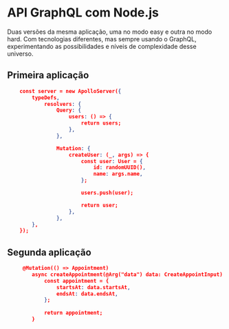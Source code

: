 # API GraphQL com Node.js

Duas versões da mesma aplicação, uma no modo easy e outra no modo hard. Com tecnologias diferentes, mas sempre usando o GraphQL, experimentando as possibilidades e níveis de complexidade desse universo.

## Primeira aplicação

``` json
    const server = new ApolloServer({
        typeDefs,
            resolvers: {
                Query: {
                    users: () => {
                        return users;
                    },
                },

                Mutation: {
                    createUser: (_, args) => {
                        const user: User = {
                            id: randomUUID(),
                            name: args.name,
                        };

                        users.push(user);

                        return user;
                    },
                },
        },
    });


```

 ## Segunda aplicação
```json
     @Mutation(() => Appointment)
        async createAppointment(@Arg("data") data: CreateAppointInput) {
            const appointment = {
                startsAt: data.startsAt,
                endsAt: data.endsAt,
            };
            
            return appointment;
        }
```

